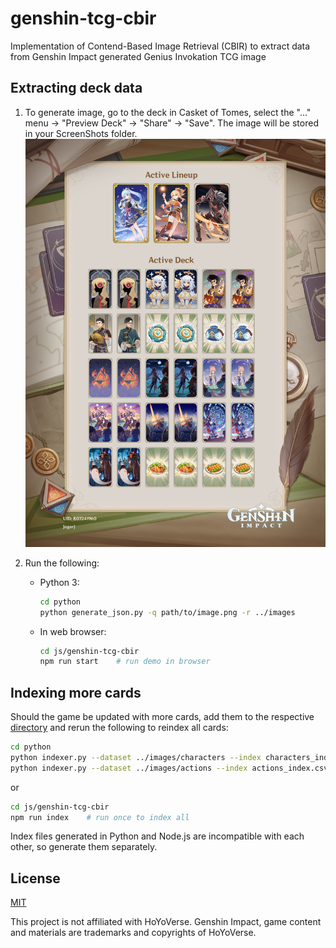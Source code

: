 # genshin-tcg-cbir

Implementation of Contend-Based Image Retrieval (CBIR) to extract data from Genshin Impact generated Genius Invokation TCG image

## Extracting deck data

1. To generate image, go to the deck in Casket of Tomes, select the "..." menu -> "Preview Deck" -> "Share" -> "Save". The image will be stored in your ScreenShots folder.
![Example Deck](samples/20221219214910.png)

2. Run the following:
   - Python 3:

     ```sh
     cd python
     python generate_json.py -q path/to/image.png -r ../images
     ```

   - In web browser:

     ```sh
     cd js/genshin-tcg-cbir
     npm run start    # run demo in browser
     ```


## Indexing more cards

Should the game be updated with more cards, add them to the respective [directory](images) and rerun the following to reindex all cards:

```sh
cd python
python indexer.py --dataset ../images/characters --index characters_index.csv
python indexer.py --dataset ../images/actions --index actions_index.csv
```
or
```sh
cd js/genshin-tcg-cbir
npm run index    # run once to index all
```

Index files generated in Python and Node.js are incompatible with each other, so generate them separately.

## License

[MIT](LICENSE)

This project is not affiliated with HoYoVerse. Genshin Impact, game content and materials are trademarks and copyrights of HoYoVerse.
